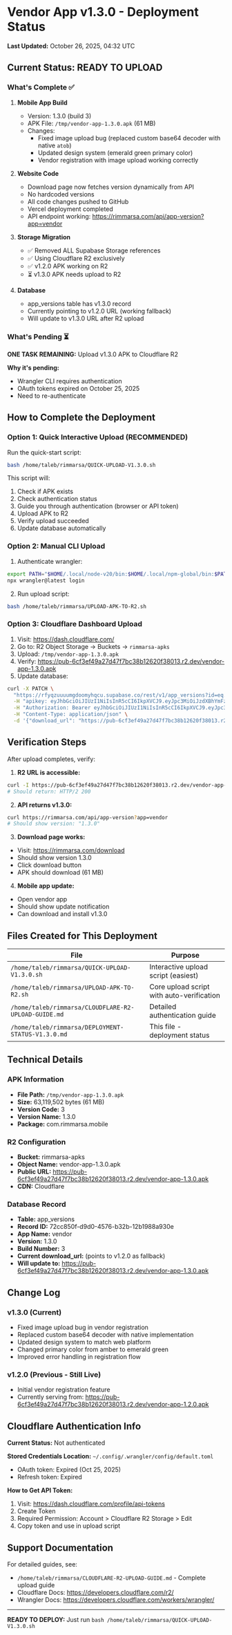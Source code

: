 # Vendor App v1.3.0 - Deployment Status

**Last Updated:** October 26, 2025, 04:32 UTC

## Current Status: READY TO UPLOAD

### What's Complete ✅

1. **Mobile App Build**
   - Version: 1.3.0 (build 3)
   - APK File: `/tmp/vendor-app-1.3.0.apk` (61 MB)
   - Changes:
     - Fixed image upload bug (replaced custom base64 decoder with native `atob`)
     - Updated design system (emerald green primary color)
     - Vendor registration with image upload working correctly

2. **Website Code**
   - Download page now fetches version dynamically from API
   - No hardcoded versions
   - All code changes pushed to GitHub
   - Vercel deployment completed
   - API endpoint working: https://rimmarsa.com/api/app-version?app=vendor

3. **Storage Migration**
   - ✅ Removed ALL Supabase Storage references
   - ✅ Using Cloudflare R2 exclusively
   - ✅ v1.2.0 APK working on R2
   - ⏳ v1.3.0 APK needs upload to R2

4. **Database**
   - app_versions table has v1.3.0 record
   - Currently pointing to v1.2.0 URL (working fallback)
   - Will update to v1.3.0 URL after R2 upload

### What's Pending ⏳

**ONE TASK REMAINING:** Upload v1.3.0 APK to Cloudflare R2

**Why it's pending:**
- Wrangler CLI requires authentication
- OAuth tokens expired on October 25, 2025
- Need to re-authenticate

## How to Complete the Deployment

### Option 1: Quick Interactive Upload (RECOMMENDED)

Run the quick-start script:
```bash
bash /home/taleb/rimmarsa/QUICK-UPLOAD-V1.3.0.sh
```

This script will:
1. Check if APK exists
2. Check authentication status
3. Guide you through authentication (browser or API token)
4. Upload APK to R2
5. Verify upload succeeded
6. Update database automatically

### Option 2: Manual CLI Upload

1. Authenticate wrangler:
```bash
export PATH="$HOME/.local/node-v20/bin:$HOME/.local/npm-global/bin:$PATH"
npx wrangler@latest login
```

2. Run upload script:
```bash
bash /home/taleb/rimmarsa/UPLOAD-APK-TO-R2.sh
```

### Option 3: Cloudflare Dashboard Upload

1. Visit: https://dash.cloudflare.com/
2. Go to: R2 Object Storage → Buckets → `rimmarsa-apks`
3. Upload: `/tmp/vendor-app-1.3.0.apk`
4. Verify: https://pub-6cf3ef49a27d47f7bc38b12620f38013.r2.dev/vendor-app-1.3.0.apk
5. Update database:
```bash
curl -X PATCH \
  "https://rfyqzuuuumgdoomyhqcu.supabase.co/rest/v1/app_versions?id=eq.72cc850f-d9d0-4576-b32b-12b1988a930e" \
  -H "apikey: eyJhbGciOiJIUzI1NiIsInR5cCI6IkpXVCJ9.eyJpc3MiOiJzdXBhYmFzZSIsInJlZiI6InJmeXF6dXV1dW1nZG9vbXlocWN1Iiwicm9sZSI6ImFub24iLCJpYXQiOjE3NjA1MjUyOTUsImV4cCI6MjA3NjEwMTI5NX0.2rmHzJEXD6bSG0vZGn7bQ0lq-jP3YvB9w_cDgPkqaR0" \
  -H "Authorization: Bearer eyJhbGciOiJIUzI1NiIsInR5cCI6IkpXVCJ9.eyJpc3MiOiJzdXBhYmFzZSIsInJlZiI6InJmeXF6dXV1dW1nZG9vbXlocWN1Iiwicm9sZSI6InNlcnZpY2Vfcm9sZSIsImlhdCI6MTc2MDUyNTI5NSwiZXhwIjoyMDc2MTAxMjk1fQ.Ti7fAn4KsBD4WzyN-gPA5Cl_y7MO-aJvBChGHMLwb-A" \
  -H "Content-Type: application/json" \
  -d '{"download_url": "https://pub-6cf3ef49a27d47f7bc38b12620f38013.r2.dev/vendor-app-1.3.0.apk"}'
```

## Verification Steps

After upload completes, verify:

1. **R2 URL is accessible:**
```bash
curl -I https://pub-6cf3ef49a27d47f7bc38b12620f38013.r2.dev/vendor-app-1.3.0.apk
# Should return: HTTP/2 200
```

2. **API returns v1.3.0:**
```bash
curl https://rimmarsa.com/api/app-version?app=vendor
# Should show version: "1.3.0"
```

3. **Download page works:**
- Visit: https://rimmarsa.com/download
- Should show version 1.3.0
- Click download button
- APK should download (61 MB)

4. **Mobile app update:**
- Open vendor app
- Should show update notification
- Can download and install v1.3.0

## Files Created for This Deployment

| File | Purpose |
|------|---------|
| `/home/taleb/rimmarsa/QUICK-UPLOAD-V1.3.0.sh` | Interactive upload script (easiest) |
| `/home/taleb/rimmarsa/UPLOAD-APK-TO-R2.sh` | Core upload script with auto-verification |
| `/home/taleb/rimmarsa/CLOUDFLARE-R2-UPLOAD-GUIDE.md` | Detailed authentication guide |
| `/home/taleb/rimmarsa/DEPLOYMENT-STATUS-V1.3.0.md` | This file - deployment status |

## Technical Details

### APK Information
- **File Path:** `/tmp/vendor-app-1.3.0.apk`
- **Size:** 63,119,502 bytes (61 MB)
- **Version Code:** 3
- **Version Name:** 1.3.0
- **Package:** com.rimmarsa.mobile

### R2 Configuration
- **Bucket:** rimmarsa-apks
- **Object Name:** vendor-app-1.3.0.apk
- **Public URL:** https://pub-6cf3ef49a27d47f7bc38b12620f38013.r2.dev/vendor-app-1.3.0.apk
- **CDN:** Cloudflare

### Database Record
- **Table:** app_versions
- **Record ID:** 72cc850f-d9d0-4576-b32b-12b1988a930e
- **App Name:** vendor
- **Version:** 1.3.0
- **Build Number:** 3
- **Current download_url:** (points to v1.2.0 as fallback)
- **Will update to:** https://pub-6cf3ef49a27d47f7bc38b12620f38013.r2.dev/vendor-app-1.3.0.apk

## Change Log

### v1.3.0 (Current)
- Fixed image upload bug in vendor registration
- Replaced custom base64 decoder with native implementation
- Updated design system to match web platform
- Changed primary color from amber to emerald green
- Improved error handling in registration flow

### v1.2.0 (Previous - Still Live)
- Initial vendor registration feature
- Currently serving from: https://pub-6cf3ef49a27d47f7bc38b12620f38013.r2.dev/vendor-app-1.2.0.apk

## Cloudflare Authentication Info

**Current Status:** Not authenticated

**Stored Credentials Location:** `~/.config/.wrangler/config/default.toml`
- OAuth token: Expired (Oct 25, 2025)
- Refresh token: Expired

**How to Get API Token:**
1. Visit: https://dash.cloudflare.com/profile/api-tokens
2. Create Token
3. Required Permission: Account > Cloudflare R2 Storage > Edit
4. Copy token and use in upload script

## Support Documentation

For detailed guides, see:
- `/home/taleb/rimmarsa/CLOUDFLARE-R2-UPLOAD-GUIDE.md` - Complete upload guide
- Cloudflare Docs: https://developers.cloudflare.com/r2/
- Wrangler Docs: https://developers.cloudflare.com/workers/wrangler/

---

**READY TO DEPLOY:** Just run `bash /home/taleb/rimmarsa/QUICK-UPLOAD-V1.3.0.sh`
